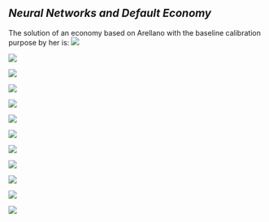 ## *Neural Networks and Default Economy*
The solution of an economy based on Arellano with the baseline calibration purpose by her is:
![](.//Plots//ValuFunction.png)

![](.//Plots//Model0.png)

![](.//Plots//heat1.png)

![](.//Figures//PriceBond.png)

![](.//Figures//heatD0.png)

![](.//Figures//simulation.png)

![](./Figures/heatmap_D.png)

![](./Figures/scatter1.png)

![](./Figures/scatter2.png)

![](./Figures/scatter3.png)

![](./Figures/scatter4.png)

![](./Figures/scatter5.png)
